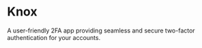 # Knox
A user-friendly 2FA app providing seamless and secure two-factor authentication for your accounts.
